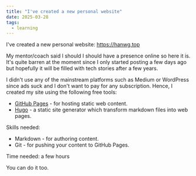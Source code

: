 ```yaml
---
title: "I've created a new personal website"
date: 2025-03-28
tags:
  - learning
---
```

I've created a new personal website: https://hanwg.top  

My mentor/coach said I should I should have a presence online so here it is.
It's quite barren at the moment since I only started posting a few days ago but
hopefully it will be filled with tech stories after a few years.

I didn't use any of the mainstream platforms such as Medium or WordPress since ads suck and I don't want to pay for any subscription. Hence, I created my site using the following free tools:
- [GitHub Pages](https://pages.github.com/) - for hosting static web content.
- [Hugo](https://gohugo.io/) - a static site generator which transform markdown files into web pages.

Skills needed:
- Markdown - for authoring content.
- Git - for pushing your content to GitHub Pages.

Time needed: a few hours

You can do it too.